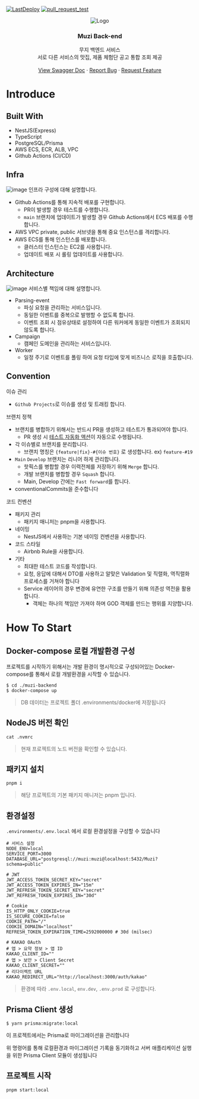 [![LastDeploy](https://github.com/argon1025/muzi-backend/actions/workflows/deploy-ecs-prod.yaml/badge.svg)](https://github.com/argon1025/muzi-backend/actions/workflows/deploy-ecs-prod.yaml)
[![pull_request_test](https://github.com/argon1025/muzi-backend/actions/workflows/pull-request-test.yaml/badge.svg)](https://github.com/argon1025/muzi-backend/actions/workflows/pull-request-test.yaml)

<div align="center">
    <img src="https://github.com/argon1025/muzi-backend/assets/55491354/4b92e8d2-6d67-42ba-be54-ec82af8ec14a" alt="Logo">
  <h3 align="center">Muzi Back-end</h3>

  <p align="center">
    무지 백엔드 서비스<br />
    서로 다른 서비스의 맛집, 제품 체험단 공고 통합 조회 제공
    <br />
    <br />
    <a href="https://backend.mu-zi.net/api">View Swagger Doc</a>
    ·
    <a href="https://github.com/argon1025/muzi-backend/issues">Report Bug</a>
    ·
    <a href="https://github.com/argon1025/muzi-backend/issues">Request Feature</a>
  </p>
</div>

# Introduce


## Built With

- NestJS(Express)
- TypeScript
- PostgreSQL/Prisma
- AWS ECS, ECR, ALB, VPC
- Github Actions (CI/CD)

## Infra

![image](https://github.com/argon1025/muzi-backend/assets/55491354/089c4f53-2e63-4657-9ec7-b83e3f360182)
인프라 구성에 대해 설명합니다.

- Github Actions를 통해 지속적 배포를 구현합니다.
  - PR이 발생할 경우 테스트를 수행합니다.
  - `main` 브랜치에 업데이트가 발생할 경우 Github Actions에서 ECS 배포를 수행합니다.
- AWS VPC private, public 서브넷을 통해 중요 인스턴스를 격리합니다.
- AWS ECS를 통해 인스턴스를 배포합니다.
  - 클러스터 인스턴스는 EC2를 사용합니다.
  - 업데이트 배포 시 롤링 업데이트를 사용합니다.

## Architecture

![image](https://github.com/argon1025/muzi-backend/assets/55491354/d65cca09-120b-47d6-a1fa-7e107d977ea1)
서비스별 책임에 대해 설명합니다.

- Parsing-event
  - 파싱 요청을 관리하는 서비스입니다.
  - 동일한 이벤트를 중복으로 발행할 수 없도록 합니다.
  - 이벤트 조회 시 점유상태로 설정하여 다른 워커에게 동일한 이벤트가 조회되지 않도록 합니다.
- Campaign
  - 캠페인 도메인을 관리하는 서비스입니다.
- Worker
  - 일정 주기로 이벤트를 폴링 하여 요청 타입에 맞게 비즈니스 로직을 호출합니다.

## Convention

이슈 관리

- `Github Projects`로 이슈를 생성 및 트래킹 합니다.

브랜치 정책

- 브랜치를 병합하기 위해서는 반드시 PR을 생성하고 테스트가 통과되어야 합니다.
  - PR 생성 시 [테스트 자동화 액션](https://github.com/argon1025/muzi-backend/actions/workflows/pull-request-test.yaml)이 자동으로 수행됩니다.
- 각 이슈별로 브랜치를 분리합니다.
  - 브랜치 명칭은 `{feature|fix}-#{이슈 번호}` 로 생성합니다. ex) `feature-#19`
- `Main` `Develop` 브랜치는 리니어 하게 관리합니다.
  - 핫픽스를 병합할 경우 이력전체를 저장하기 위해 `Merge` 합니다.
  - 개발 브랜치를 병합할 경우 `Squash` 합니다.
  - Main, Develop 간에는 `Fast forward`를 합니다.
- conventionalCommits을 준수합니다

코드 컨벤션

- 패키지 관리
  - 패키지 매니저는 pnpm을 사용합니다.
- 네이밍
  - NestJS에서 사용하는 기본 네이밍 컨벤션을 사용합니다.
- 코드 스타일
  - Airbnb Rule을 사용합니다.
- 기타
  - 최대한 테스트 코드를 작성합니다.
  - 요청, 응답에 대해서 DTO를 사용하고 알맞은 Validation 및 직렬화, 역직렬화 프로세스를 거쳐야 합니다
  - Service 레이어의 경우 변경에 유연한 구조를 만들기 위해 의존성 역전을 활용합니다.
    - 객체는 하나의 책임만 가져야 하며 GOD 객체를 만드는 행위를 지양합니다.

# How To Start


## Docker-compose 로컬 개발환경 구성

프로젝트를 시작하기 위해서는 개발 환경이 명시적으로 구성되어있는 Docker-compose를 통해서 로컬 개발환경을 시작할 수 있습니다.

```
$ cd ./muzi-backend
$ docker-compose up
```

> DB 데이터는 프로젝트 폴더 .environments/docker에 저장됩니다

## NodeJS 버전 확인

```
cat .nvmrc
```

> 현재 프로젝트의 노드 버전을 확인할 수 있습니다.

## 패키지 설치

```
pnpm i
```

> 해당 프로젝트의 기본 패키지 매니저는 pnpm 입니다.

## 환경설정

`.environments/.env.local` 에서 로컬 환경설정을 구성할 수 있습니다

```
# 서비스 설정
NODE_ENV=local
SERVICE_PORT=3000
DATABASE_URL="postgresql://muzi:muzi@localhost:5432/Muzi?schema=public"

# JWT
JWT_ACCESS_TOKEN_SECRET_KEY="secret"
JWT_ACCESS_TOKEN_EXPIRES_IN="15m"
JWT_REFRESH_TOKEN_SECRET_KEY="secret"
JWT_REFRESH_TOKEN_EXPIRES_IN="30d"

# Cookie
IS_HTTP_ONLY_COOKIE=true
IS_SECURE_COOKIE=false
COOKIE_PATH="/"
COOKIE_DOMAIN="localhost"
REFRESH_TOKEN_EXPIRATION_TIME=2592000000 # 30d (milsec)

# KAKAO OAuth
# 앱 > 요약 정보 > 앱 ID
KAKAO_CLIENT_ID=""
# 앱 > 보안 > Client Secret
KAKAO_CLIENT_SECRET=""
# 리다이렉트 URL
KAKAO_REDIRECT_URL="http://localhost:3000/auth/kakao"
```

> 환경에 따라 `.env.local`, `env.dev`, `.env.prod` 로 구성합니다.

## Prisma Client 생성

```
$ yarn prisma:migrate:local
```

이 프로젝트에서는 Prisma로 마이그레이션을 관리합니다

위 명령어를 통해 로컬환경과 마이그레이션 기록을 동기화하고 서버 애플리케이션 실행을 위한 Prisma Client 모듈이 생성됩니다

## 프로젝트 시작

```
pnpm start:local
```
